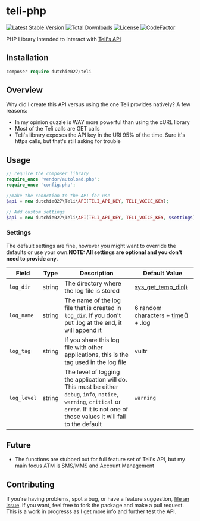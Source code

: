 # teli-php

[![Latest Stable Version](https://poser.pugx.org/dutchie027/teli/v)](//packagist.org/packages/dutchie027/teli)
[![Total Downloads](https://poser.pugx.org/dutchie027/teli/downloads)](//packagist.org/packages/dutchie027/teli)
[![License](https://poser.pugx.org/dutchie027/teli/license)](//packagist.org/packages/dutchie027/teli)
[![CodeFactor](https://www.codefactor.io/repository/github/dutchie027/teli-php/badge)](https://www.codefactor.io/repository/github/dutchie027/teli-php)

PHP Library Intended to Interact with [Teli's API](https://apidocs.teleapi.net/welcome/)

## Installation

```php
composer require dutchie027/teli
```

## Overview

Why did I create this API versus using the one Teli provides natively? A few reasons:

* In my opinion guzzle is WAY more powerful than using the cURL library
* Most of the Teli calls are GET calls
* Teli's library exposes the API key in the URI 95% of the time. Sure it's https calls, but that's still asking for trouble

## Usage

```php
// require the composer library
require_once 'vendor/autoload.php';
require_once 'config.php';

//make the connction to the API for use
$api = new dutchie027\Teli\API(TELI_API_KEY, TELI_VOICE_KEY);

// Add custom settings
$api = new dutchie027\Teli\API(TELI_API_KEY, TELI_VOICE_KEY, $settings);
```

### Settings

The default settings are fine, however you might want to override the defaults or use your own.**NOTE: All settings are optional and you don't need to provide any**.

| Field       | Type   | Description                                                                                                                                                                                 | Default Value                                                                          |
| ----------- | ------ | ------------------------------------------------------------------------------------------------------------------------------------------------------------------------------------------- | -------------------------------------------------------------------------------------- |
| `log_dir`   | string | The directory where the log file is stored                                                                                                                                                  | [sys_get_temp_dir()](https://www.php.net/manual/en/function.sys-get-temp-dir.php)      |
| `log_name`  | string | The name of the log file that is created in `log_dir`. If you don't put .log at the end, it will append it                                                                                  | 6 random characters + [time()](https://www.php.net/manual/en/function.time.php) + .log |
| `log_tag`   | string | If you share this log file with other applications, this is the tag used in the log file                                                                                                    | vultr                                                                                  |
| `log_level` | string | The level of logging the application will do. This must be either `debug`, `info`, `notice`, `warning`, `critical` or `error`. If it is not one of those values it will fail to the default | `warning`                                                                              |

## Future

- The functions are stubbed out for full feature set of Teli's API, but my main focus ATM is SMS/MMS and Account Management


## Contributing

If you're having problems, spot a bug, or have a feature suggestion, [file an issue](https://github.com/dutchie027/teli-php/issues). If you want, feel free to fork the package and make a pull request. This is a work in progresss as I get more info and further test the API.

